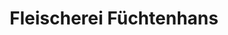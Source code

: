 ---
title: "Fleischerei Füchtenhans"
url: /herzebrock-clarholz/fleischerei-fuechtenhans/
shop: Metzgerei
---